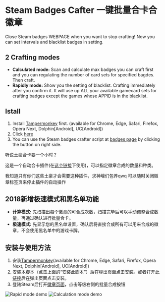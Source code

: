 # Steam Badges Cafter 一键批量合卡合徽章

Close Steam badges WEBPAGE when you want to stop crafting!
Now you can set intervals and blacklist badges in setting.

2 Crafting modes
---
* **Calculated mode:** Scan and calculate max badges you can craft first and you can regulating the number of card sets for specified bagdes. Then craft.
* **Rapidly mode:** Show you the setting of blacklist. Crafting immediately after you confirm it. It will use up ALL your available gamecard sets for crafting badges except the games whose APPID is in the blacklist.

Istall
---
1. Install [Tampermonkey](http://tampermonkey.net/) first. (available for Chrome, Edge, Safari, Firefox, Opera Next, Dolphin[Android], UC[Android])
2. Click [here](https://greasyfork.org/scripts/36393-steam-auto-mass-craft-cards-badges-in-bulk/code/Steam%20Auto%20Mass%20Craft%20Cards%20Badges%20in%20Bulk.user.js)
3. You can use the Steam badges crafter script at [badges page](https://steamcommunity.com/my/badges) by clicking the button on right side.


听说土豪合卡要一个小时？

这是一个自动合卡插件(在[这个链接](https://steamcommunity.com/my/badges)下使用)，可以指定徽章合成的数量和种类。

我知道只有你们这些土豪才会需要这种插件，求神壕们包养qwq
可以随时关闭徽章标签页来停止插件的自动操作

2018新增极速模式和黑名单功能
---
* **计算模式:** 先扫描出每个徽章的可合成次数，扫描完毕后可以手动调整合成数量，再通过确认进行批量合卡。
* **极速模式:** 先显示您的黑名单设置，确认后将直接合成所有可以用来合成的徽章，不会使用黑名单中的游戏卡牌。

安装与使用方法
---
1. 安装[Tampermonkey](http://tampermonkey.net/)(available for Chrome, Edge, Safari, Firefox, Opera Next, Dolphin[Android], UC[Android])
2. 安装本脚本（点击上面的“安装此脚本”）后在弹出页面点击安装。或者打开[此链接](https://greasyfork.org/scripts/36393-steam-auto-mass-craft-cards-badges-in-bulk/code/Steam%20Auto%20Mass%20Craft%20Cards%20Badges%20in%20Bulk.user.js)后在弹出页面点击安装。
3. 登陆Steam后打开[徽章页面](https://steamcommunity.com/my/badges)，点击等级右侧的批量合成按钮


![Rapid mode demo](http://pan.hriq.org/steam_crafter_1.gif)
![Calculation mode demo](http://pan.hriq.org/steam_crafter_2.gif)
